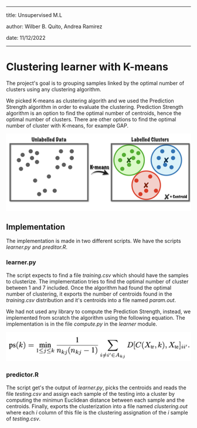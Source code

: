 ---
title: Unsupervised M.L

author: Wilber B. Quito, Andrea Ramirez

date: 11/12/2022
___

# Clustering learner with K-means

The project's goal is to grouping samples linked by the optimal number of clusters using any clustering algorithm.

We picked K-means as clustering algorith and we used the Prediction Strength algorithm in order to evaluate the clustering. Prediction Strength algorithm is an option to find the optimal number of centroids, hence the optimal number of clusters. There are other options to find the optimal number of cluster with K-means, for example GAP.

![Clustering](./img/portada.png)

## Implementation

The implementation is made in two different scripts. We have the scripts *learner.py* and *preditor.R*.

### learner.py

The script expects to find a file *training.csv* which should have the samples to clusterize. The implementation tries to find the optimal number of cluster between 1 and 7 included. Once the algorithm had found the optimal number of clustering, it exports the number of centroids found in the *training.csv* distribution and it's centroids into a file named *param.out*.  

We had not used any library to compute the Prediction Strength, instead, we implemented from scratch the algorithm using the following equation. The implementation is in the file *compute.py* in the *learner* module.

![Prediction Strength](./img/ps-equation.png)

### predictor.R

The script get's the output of *learner.py*, picks the centroids and reads the file *testing.csv* and assign each sample of the testing into a cluster by computing the minimun Euclidean distance between each sample and the centroids. Finally, exports the clusterization into a file named *clustering.out* where each *i* column of this file is the clustering assignation of the *i* sample of *testing.csv*.